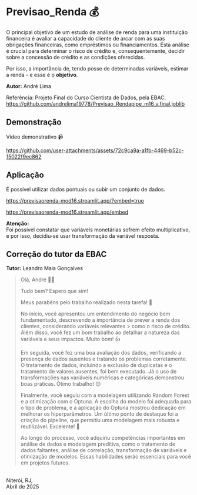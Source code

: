 # Previsao_Renda 💰

O principal objetivo de um estudo de análise de renda para uma instituição financeira é avaliar a capacidade do cliente de arcar com as suas obrigações financeiras, como empréstimos ou financiamentos. Esta análise é crucial para determinar o risco de crédito e, consequentemente, decidir sobre a concessão de crédito e as condições oferecidas.

Por isso, a importância de, tendo posse de determinadas variáveis, estimar a renda - e esse é o **objetivo**.

**Autor:** André Lima

Referência: Projeto Final do Curso Cientista de Dados, pela EBAC.<br/>
<https://github.com/andrelima19778/Previsao_Rendapipe_m16_v.final.joblib>

## Demonstração
Vídeo demonstrativo 📹 

https://github.com/user-attachments/assets/72c9ca9a-a1fb-4469-b52c-15022f9ec862

## Aplicação

É possível utilizar dados pontuais ou subir um conjunto de dados.

https://previsaorenda-mod16.streamlit.app/?embed=true

https://previsaorenda-mod16.streamlit.app/embed

**Atenção:**<br/>
Foi possível constatar que variáveis monetárias sofrem efeito multiplicativo, e por isso, decidiu-se usar transformação da variável resposta.

## Correção do tutor da EBAC
**Tutor:** Leandro Maia Gonçalves

> Olá, André 👋😄
> 
> Tudo bem? Espero que sim! 
> 
> Meus parabéns pelo trabalho realizado nesta tarefa! 👏
> 
> No início, você apresentou um entendimento do negócio bem fundamentado, descrevendo a importância de prever a renda dos clientes, considerando variáveis relevantes > como o risco de crédito. Além disso, você fez um bom trabalho ao detalhar a natureza das variáveis e seus impactos. Muito bom! 👍
> 
> Em seguida, você fez uma boa avaliação dos dados, verificando a presença de dados ausentes e tratando os problemas corretamente. O tratamento de dados, incluindo a exclusão de duplicatas e o tratamento de valores ausentes, foi bem executado. Já o uso de transformações nas variáveis numéricas e categóricas demonstrou boas práticas. Ótimo trabalho! 😊
> 
> Finalmente, você seguiu com a modelagem utilizando Random Forest e a otimização com o Optuna. A escolha do modelo foi adequada para o tipo de problema, e a aplicação do Optuna mostrou dedicação em melhorar os hiperparâmetros. Um último ponto de destaque foi a criação do pipeline, que permitiu uma modelagem mais robusta e reutilizável. Excelente! 🌟
> 
> Ao longo do processo, você adquiriu competências importantes em análise de dados e modelagem preditiva, como o tratamento de dados faltantes, análise de correlação, transformação de variáveis e otimização de modelos. Essas habilidades serão essenciais para você em projetos futuros. 

<br/>
Niterói, RJ,<br/>
Abril de 2025

